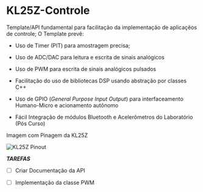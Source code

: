 # KL25Z-Controle

Template/API fundamental para facilitação da implementação de aplicaçẽos de controle;
O Template prevê:

* Uso de Timer (PIT) para amostragem precisa;
 
* Uso de ADC/DAC para leitura e escrita de sinais analógicos

* Uso de PWM para escrita de sinais analógicos pulsados

* Facilitação do uso de bibliotecas DSP usando abstração por classes C++

* Uso de GPIO (*General Purpose Input Output*) para interfaceamento Humano-Micro e acionamento autônomo

* Fácil Integração de módulos Bluetooth e Acelerômetros do Laboratório (Pós Curso)

Imagem com Pinagem da KL25Z

![KL25Z Pinout](http://mjrnet.org/pinscape/BuildGuideV2/kl25zPinOut.png)

***TAREFAS***

- [ ] Criar Documentação da API

- [ ] Implementação da classe PWM




